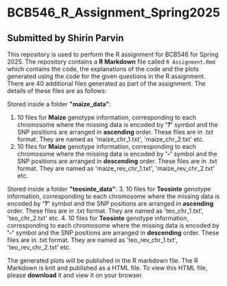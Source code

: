 # BCB546_R_Assignment_Spring2025
## Submitted by Shirin Parvin

This repository is used to perform the R assignment for BCB546 for Spring 2025. The repository contains a **R Markdown** file called `R Assignment.Rmd` which contains the code, the explanations of the code and the plots generated using the code for the given questions in the R assignment. There are 40 additional files generated as part of the assignment. The details of these files are as follows:

Stored inside a folder **"maize_data"**:
1. 10 files for **Maize** genotype information, corresponding to each chromosome where the missing data is encoded by **'?'** symbol and the SNP positions are arranged in **ascending** order. These files are in .txt format. They are named as 'maize_chr_1.txt', 'maize_chr_2.txt' etc.
2. 10 files for **Maize** genotype information, corresponding to each chromosome where the missing data is encoded by **'-'** symbol and the SNP positions are arranged in **descending** order. These files are in .txt format. They are named as 'maize_rev_chr_1.txt', 'maize_rev_chr_2.txt' etc.


Stored inside a folder **"teosinte_data"**:
3. 10 files for **Teosinte** genotype information, corresponding to each chromosome where the missing data is encoded by **'?'** symbol and the SNP positions are arranged in **ascending** order. These files are in .txt format. They are named as 'teo_chr_1.txt', 'teo_chr_2.txt' etc.
4. 10 files for **Teosinte** genotype information, corresponding to each chromosome where the missing data is encoded by **'-'** symbol and the SNP positions are arranged in **descending** order. These files are in .txt format. They are named as 'teo_rev_chr_1.txt', 'teo_rev_chr_2.txt' etc.

The generated plots will be published in the R markdown file. The R Markdown is knit and published as a HTML file. To view this HTML file, please **download** it and view it on your browser.
